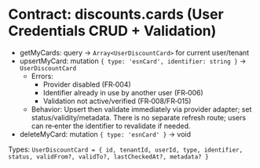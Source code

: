 # Contract: discounts.cards (User Credentials CRUD + Validation)

- getMyCards: query → `Array<UserDiscountCard>` for current user/tenant
- upsertMyCard: mutation `{ type: 'esnCard', identifier: string }` → `UserDiscountCard`
  - Errors:
    - Provider disabled (FR‑004)
    - Identifier already in use by another user (FR‑006)
    - Validation not active/verified (FR‑008/FR‑015)
  - Behavior: Upsert then validate immediately via provider adapter; set status/validity/metadata. There is no separate refresh route; users can re‑enter the identifier to revalidate if needed.
- deleteMyCard: mutation `{ type: 'esnCard' }` → void

Types: `UserDiscountCard = { id, tenantId, userId, type, identifier, status, validFrom?, validTo?, lastCheckedAt?, metadata? }`
